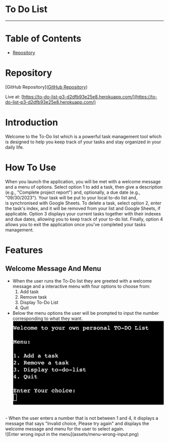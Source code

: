 # To Do List

----

# Table of Contents

- [Repository](#repository)













# Repository 

[GitHub Repository]([GitHub Repository](https://github.com/hypergeek-dev/cipher-forge))

Live at: [https://to-do-list-p3-d2dfb93e25e8.herokuapp.com/](https://to-do-list-p3-d2dfb93e25e8.herokuapp.com/)


# Introduction 
Welcome to the To-Do list which is a powerful task management tool which is  designed to help you keep track of your tasks and stay organized in your daily life.




# How To Use 
When you launch the application, you will be met with a welcome message and a menu of options. Select option 1 to add a task, then give a description (e.g., "Complete project report") and, optionally, a due date (e.g., "09/30/2023"). Your task will be put to your local to-do list and, is synchronised with Google Sheets. To delete a task, select option 2, enter the task's index, and it will be removed from your list and Google Sheets, if applicable. Option 3 displays your current tasks together with their indexes and due dates, allowing you to keep track of your to-do list. Finally, option 4 allows you to exit the application once you've completed your tasks management. 

# Features

## Welcome Message And Menu
- When the user runs the To-Do list they are greeted with a welcome message and a interactive menu with four options to choose from:
    1. Add task
    2. Remove task
    3. Display To-Do List
    4. Quit
- Below the menu options the user will be prompted to input the number corresponding to what they want.
![Welcome and menu](assets/menu.png)
<br>
- When the user enters a number that is not between 1 and 4, it displays a message that says "Invalid choice, Please try again" and displays the welcome message and menu for the user to select again.
<br>
![Enter wrong input in the menu](assets/menu-wrong-input.png)






